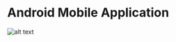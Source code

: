 # Android Mobile Application

![alt text](https://github.com/actuator/Course_Management_Android_App/blob/main/NotificationsDemo.gif?raw=true)
